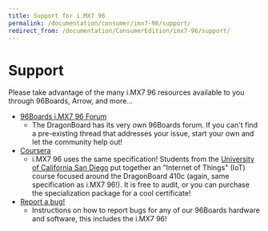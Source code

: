```yaml
---
title: Support for i.MX7 96
permalink: /documentation/consumer/imx7-96/support/
redirect_from: /documentation/ConsumerEdition/imx7-96/support/
---
```

# Support

Please take advantage of the many i.MX7 96 resources available to you through 96Boards, Arrow, and more...

- [96Boards i.MX7 96 Forum](https://discuss.96boards.org/c/products/imx7-96)
   - The DragonBoard has its very own 96Boards forum. If you can't find a pre-existing thread that addresses your issue, start your own and let the community help out!
- [Coursera](https://www.coursera.org/specializations/internet-of-things)
   - i.MX7 96 uses the same specification! Students from the [University of California San Diego](https://ucsd.edu/) put together an "Internet of Things" (IoT) course focused around the DragonBoard 410c (again, same specification as i.MX7 96!). It is free to audit, or you can purchase the specialization package for a cool certificate!
- [Report a bug!](/documentation/Extras/Report_a_bug.md.html)
   - Instructions on how to report bugs for any of our 96Boards hardware and software, this includes the i.MX7 96!
